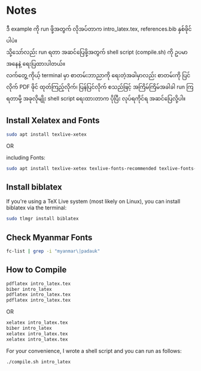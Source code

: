 # Notes


ဒီ example ကို run ဖို့အတွက် လိုအပ်တာက intro_latex.tex, references.bib နှစ်ဖိုင်ပါပဲ။  
သို့သော်လည်း run ရတာ အဆင်ပြေဖို့အတွက် shell script (compile.sh) ကို ဥပမာအနေနဲ့ ရေးပြထားပါတယ်။  
လက်တွေ့ ကိုယ့် terminal မှာ စာတမ်းဘာညာကို ရေးတဲ့အခါမှာလည်း စာတမ်းကို ပြင်လိုက် PDF ဖိုင် ထုတ်ကြည့်လိုက်၊ ပြန်ပြင်လိုက် စသည်ဖြင့် အကြိမ်ကြိမ်အခါခါ run ကြရတာမို့ အခုလိုမျိုး shell script ရေးထားတာက ပိုပြီး လုပ်ရကိုင်ရ အဆင်ပြေလို့ပါ။  

## Install Xelatex and Fonts

```bash
sudo apt install texlive-xetex
```

OR  

including Fonts:  

```bash
sudo apt install texlive-xetex texlive-fonts-recommended texlive-fonts-extra fonts-noto
```

## Install biblatex

If you're using a TeX Live system (most likely on Linux), you can install biblatex via the terminal:  

```bash
sudo tlmgr install biblatex
```

## Check Myanmar Fonts

```bash
fc-list | grep -i "myanmar\|padauk"
```

## How to Compile

```bash
pdflatex intro_latex.tex
biber intro_latex
pdflatex intro_latex.tex
pdflatex intro_latex.tex
```

OR  

```bash
xelatex intro_latex.tex
biber intro_latex
xelatex intro_latex.tex
xelatex intro_latex.tex
```
For your convenience, I wrote a shell script and you can run as follows:  

```bash
./compile.sh intro_latex
```
